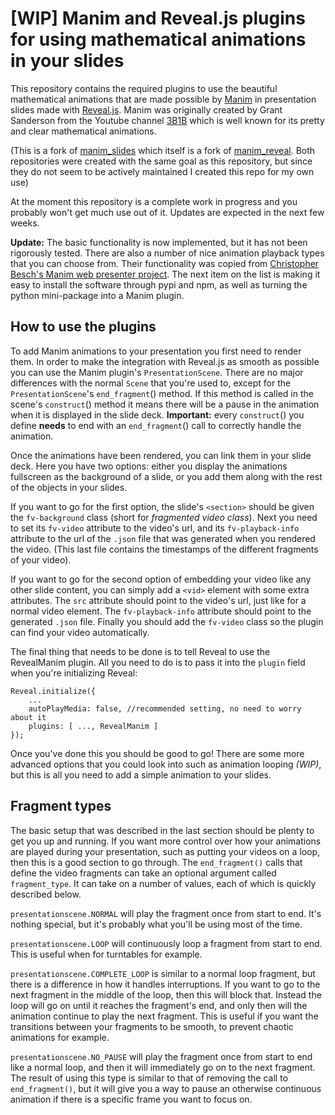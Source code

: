 # [WIP] Manim and Reveal.js plugins for using mathematical animations in your slides

This repository contains the required plugins to use the beautiful mathematical animations that are made possible by [Manim](https://www.manim.community) in presentation slides made with [Reveal.js](https://github.com/hakimel/reveal.js). Manim was originally created by Grant Sanderson from the Youtube channel [3B1B](https://www.youtube.com/c/3blue1brown) which is well known for its pretty and clear mathematical animations.

(This is a fork of [manim_slides](https://github.com/chubbc/manim_slides) which itself is a fork of [manim_reveal](https://github.com/anjandn/manim_reveal). Both repositories were created with the same goal as this repository, but since they do not seem to be actively maintained I created this repo for my own use)

At the moment this repository is a complete work in progress and you probably won't get much use out of it. Updates are expected in the next few weeks.

**Update:** The basic functionality is now implemented, but it has not been rigorously tested. There are also a number of nice animation playback types that you can choose from. Their functionality was copied from [Christopher Besch's Manim web presenter project](https://github.com/christopher-besch/manim_web_presenter). The next item on the list is making it easy to install the software through pypi and npm, as well as turning the python mini-package into a Manim plugin.

## How to use the plugins

To add Manim animations to your presentation you first need to render them. In order to make the integration with Reveal.js as smooth as possible you can use the Manim plugin's `PresentationScene`. There are no major differences with the normal `Scene` that you're used to, except for the `PresentationScene`'s `end_fragment`() method. If this method is called in the scene's `construct`() method it means there will be a pause in the animation when it is displayed in the slide deck. **Important:** every `construct`() you define **needs** to end with an `end_fragment`() call to correctly handle the animation.

Once the animations have been rendered, you can link them in your slide deck. Here you have two options: either you display the animations fullscreen as the background of a slide, or you add them along with the rest of the objects in your slides.

If you want to go for the first option, the slide's `<section>` should be given the `fv-background` class (short for *fragmented video class*). Next you need to set its `fv-video` attribute to the video's url, and its `fv-playback-info` attribute to the url of the `.json` file that was generated when you rendered the video. (This last file contains the timestamps of the different fragments of your video).

If you want to go for the second option of embedding your video like any other slide content, you can simply add a `<vid>` element with some extra attributes. The `src` attribute should point to the video's url, just like for a normal video element. The `fv-playback-info` attribute should point to the generated `.json` file. Finally you should add the `fv-video` class so the plugin can find your video automatically.

The final thing that needs to be done is to tell Reveal to use the RevealManim plugin. All you need to do is to pass it into the `plugin` field when you're initializing Reveal: 

```
Reveal.initialize({
    ...
    autoPlayMedia: false, //recommended setting, no need to worry about it
    plugins: [ ..., RevealManim ]
});
```

Once you've done this you should be good to go! There are some more advanced options that you could look into such as animation looping *(WIP)*, but this is all you need to add a simple animation to your slides.

## Fragment types

The basic setup that was described in the last section should be plenty to get you up and running. If you want more control over how your animations are played during your presentation, such as putting your videos on a loop, then this is a good section to go through. The `end_fragment()` calls that define the video fragments can take an optional argument called `fragment_type`. It can take on a number of values, each of which is quickly described below.

`presentationscene.NORMAL` will play the fragment once from start to end. It's nothing special, but it's probably what you'll be using most of the time.

`presentationscene.LOOP` will continuously loop a fragment from start to end. This is useful when for turntables for example.

`presentationscene.COMPLETE_LOOP` is similar to a normal loop fragment, but there is a difference in how it handles interruptions. If you want to go to the next fragment in the middle of the loop, then this will block that. Instead the loop will go on until it reaches the fragment's end, and only then will the animation continue to play the next fragment. This is useful if you want the transitions between your fragments to be smooth, to prevent chaotic animations for example.

`presentationscene.NO_PAUSE` will play the fragment once from start to end like a normal loop, and then it will immediately go on to the next fragment. The result of using this type is similar to that of removing the call to `end_fragment()`, but it will give you a way to pause an otherwise continuous animation if there is a specific frame you want to focus on.
